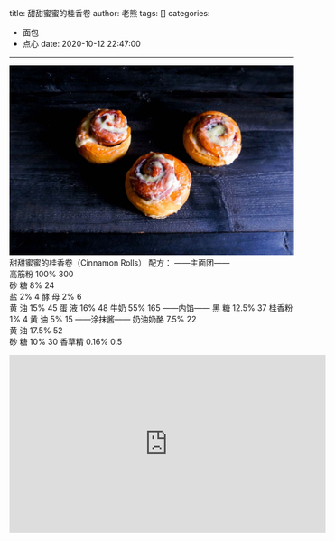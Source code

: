 title: 甜甜蜜蜜的桂香卷
author: 老熊
tags: []
categories:
  - 面包
  - 点心
date: 2020-10-12 22:47:00
---
![](/images/pasted-26.jpg)
甜甜蜜蜜的桂香卷（Cinnamon Rolls）
配方：
——主面团——                
高筋粉          100%          300         
砂   糖          8%             24       
盐                2%             4
酵   母          2%             6    
黄   油          15%           45 
蛋   液          16%           48
牛奶             55%           165
——内馅——
黑   糖          12.5%        37
桂香粉          1%             4
黄   油          5%            15
——涂抹酱——
奶油奶酪       7.5%         22         
黄   油          17.5%        52    
砂   糖          10%          30
香草精          0.16%       0.5

<iframe width="560" height="315" src="https://www.youtube.com/embed/EbhOq2zD1DQ" frameborder="0" allow="accelerometer; autoplay; clipboard-write; encrypted-media; gyroscope; picture-in-picture" allowfullscreen></iframe>